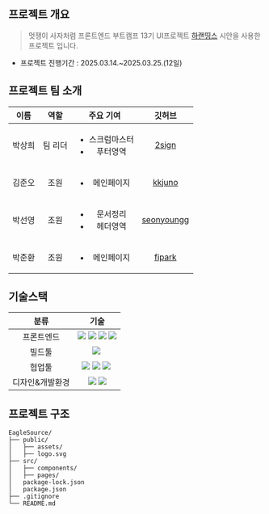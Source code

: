 ## 프로젝트 개요
> 멋쟁이 사자처럼 프론트엔드 부트캠프 13기 UI프로젝트
> [하랜띵스](https://hotnthings.com/) 시안을 사용한 프로젝트 입니다.

- 프로젝트 진행기간 : 2025.03.14.~2025.03.25.(12일)

## 프로젝트 팀 소개  
| 이름 | 역할 | 주요 기여 | 깃허브 |
|:------:|:------:|:------:|:------:|
| 박상희 | 팀 리더 | <ul><li>스크럼마스터</li><li>푸터영역</li></ul> | [2sign](https://github.com/2sign) |
| 김준오 | 조원 | <ul><li>메인페이지</li></ul> |[kkjuno](https://github.com/kkjuno)|
| 박선영 | 조원 | <ul><li>문서정리</li><li>헤더영역</li></ul> |[seonyoungg](https://github.com/seonyoungg)|
| 박준환 | 조원 | <ul><li>메인페이지</li></ul>|[fipark](https://github.com/fipark)|

## 기술스택
| 분류 | 기술 | 
|:------:|:------:|
|프론트엔드|<img src="https://img.shields.io/badge/html5-E34F26.svg?style=for-the-badge&logo=html5&logoColor=white" />&nbsp;<img src="https://img.shields.io/badge/css3-1572B6.svg?style=for-the-badge&logo=css3&logoColor=white" />&nbsp;<img src="https://img.shields.io/badge/tailwindcss-1daabb.svg?style=for-the-badge&logo=tailwind-css&logoColor=white" />&nbsp;<img src="https://img.shields.io/badge/javascript-F7DF1E.svg?style=for-the-badge&logo=javascript&logoColor=20232a" />|
|빌드툴|<img src="https://img.shields.io/badge/Vite-646cff.svg?style=for-the-badge&logo=Vite&logoColor=white" />&nbsp;|
|협업툴|<img src="https://img.shields.io/badge/github-181717.svg?style=for-the-badge&logo=github&logoColor=white" />&nbsp;<img src="https://img.shields.io/badge/Discord-5865f2.svg?style=for-the-badge&logo=Discord&logoColor=white" />&nbsp;<img src="https://img.shields.io/badge/notion-000000.svg?style=for-the-badge&logo=notion&logoColor=white" />&nbsp;|
|디자인&개발환경|<img src="https://img.shields.io/badge/figma-f01f7a.svg?style=for-the-badge&logo=figma&logoColor=white" />&nbsp;<img src="https://img.shields.io/badge/vscode-1572B6.svg?style=for-the-badge&logo=vscode&logoColor=white" />|

## 프로젝트 구조
```
EagleSource/
├── public/
│   ├── assets/    
│   ├── logo.svg  
├── src/
│   ├── components/              
│   ├── pages/               
│   package-lock.json       
│   package.json            
├── .gitignore               
└── README.md                
```